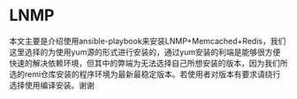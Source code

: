 # LNMP
本文主要是介绍使用ansible-playbook来安装LNMP+Memcached+Redis，我们这里选择的为使用yum源的形式进行安装的，通过yum安装的利端是能够很方便快速的解决依赖环境，但其中的弊端为无法选择自己所想安装的版本，因为我们所选的remi仓库安装的程序环境为最新最稳定版本。若使用者对版本有要求请绕行选择使用编译安装。谢谢
